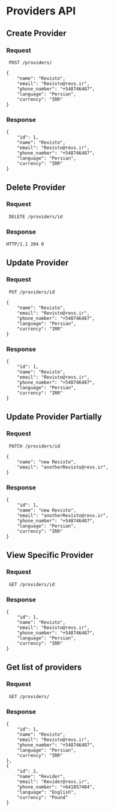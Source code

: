 # Providers API
## Create Provider
### Request
``` POST /providers/```
```
{
	"name": "Revisto",
	"email": "Revisto@revs.ir",
	"phone_number": "+548746487",
	"language": "Persian",
	"currency": "IRR"
}
```

### Response
```
{
	"id": 1,
	"name": "Revisto",
	"email": "Revisto@revs.ir",
	"phone_number": "+548746487",
	"language": "Persian",
	"currency": "IRR"
}
```

## Delete Provider
### Request
``` DELETE /providers/id```
### Response
```
HTTP/1.1 204 0
```
## Update Provider
### Request
``` PUT /providers/id```
```
{
	"name": "Revisto",
	"email": "Revisto@revs.ir",
	"phone_number": "+548746487",
	"language": "Persian",
	"currency": "IRR"
}
```

### Response
```
{
	"id": 1,
	"name": "Revisto",
	"email": "Revisto@revs.ir",
	"phone_number": "+548746487",
	"language": "Persian",
	"currency": "IRR"
}
```
## Update Provider Partially
### Request
``` PATCH /providers/id```
```
{
	"name": "new Revisto",
	"email": "anotherRevisto@revs.ir",
}
```

### Response
```
{
	"id": 1,
	"name": "new Revisto",
	"email": "anotherRevisto@revs.ir",
	"phone_number": "+548746487",
	"language": "Persian",
	"currency": "IRR"
}
```
## View Specific Provider
### Request
``` GET /providers/id```

### Response
```
{
	"id": 1,
	"name": "Revisto",
	"email": "Revisto@revs.ir",
	"phone_number": "+548746487",
	"language": "Persian",
	"currency": "IRR"
}
```
## Get list of providers
### Request
``` GET /providers/```

### Response
```
{
	"id": 1,
	"name": "Revisto",
	"email": "Revisto@revs.ir",
	"phone_number": "+548746487",
	"language": "Persian",
	"currency": "IRR"
},
{
	"id": 2,
	"name": "Revider",
	"email": "Revider@revs.ir",
	"phone_number": "+641857484",
	"language": "English",
	"currency": "Pound"
}
```